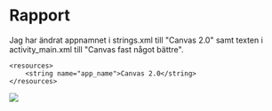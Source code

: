 
# Rapport

Jag har ändrat appnamnet i strings.xml till "Canvas 2.0" samt texten i activity_main.xml
till "Canvas fast något bättre".

```
<resources>
    <string name="app_name">Canvas 2.0</string>
</resources>
```

![](Screenshot_20240325_135547.png)
